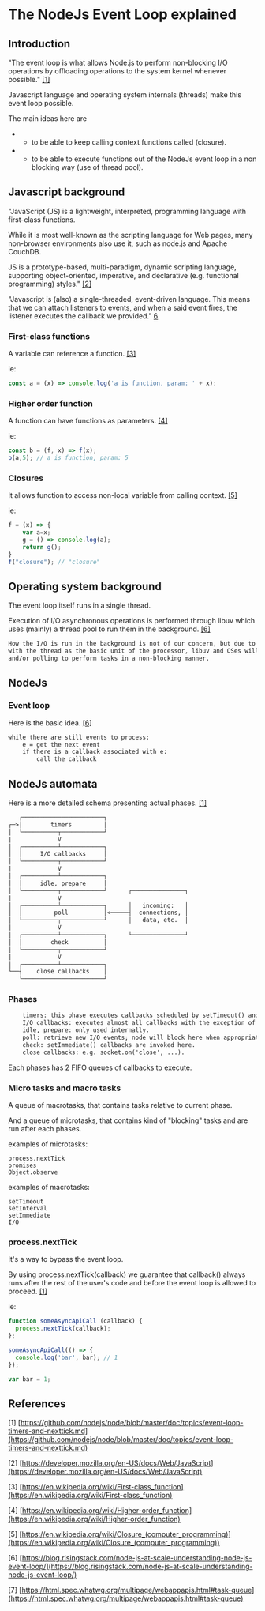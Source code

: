 # The NodeJs Event Loop explained

## Introduction

"The event loop is what allows Node.js to perform non-blocking I/O operations 
by offloading operations to the system kernel whenever possible." [[1]](#ref1)

Javascript language and operating system internals (threads) make this event loop possible.

The main ideas here are 

- - to be able to keep calling context functions called (closure).

- - to be able to execute functions out of the NodeJs event loop in a non blocking way (use of thread pool). 
 

## Javascript background

"JavaScript (JS) is a lightweight, interpreted, programming language with first-class functions. 

While it is most well-known as the scripting language for Web pages, many non-browser environments also use it, such as node.js and Apache CouchDB.

JS is a prototype-based, multi-paradigm, dynamic scripting language, supporting object-oriented, imperative, and declarative (e.g. functional programming) styles." [[2]](#ref2)

"Javascript is (also) a single-threaded, event-driven language. This means that we can attach listeners to events, and when a said event fires, the listener executes the callback we provided." [6](#ref6) 

### First-class functions

A variable can reference a function. [[3]](#ref3)

ie:
```Javascript
const a = (x) => console.log('a is function, param: ' + x);
```

### Higher order function

A function can have functions as parameters. [[4]](#ref4)

ie:
```Javascript
const b = (f, x) => f(x);
b(a,5); // a is function, param: 5
```

### Closures

It allows function to access non-local variable from calling context. [[5]](#ref5)

ie:
```Javascript
f = (x) => {
    var a=x;
    g = () => console.log(a);
    return g();
}
f("closure"); // "closure"
```


## Operating system background

The event loop itself runs in a single thread.

Execution of I/O asynchronous operations is performed through libuv which uses (mainly) a thread pool to run them in the background. [[6]](#ref6)

```txt
How the I/O is run in the background is not of our concern, but due to the way our computer hardware works, 
with the thread as the basic unit of the processor, libuv and OSes will usually run background/worker threads 
and/or polling to perform tasks in a non-blocking manner.
```

## NodeJs

### Event loop

Here is the basic idea. [[6]](#ref6)

```txt
while there are still events to process:
    e = get the next event
    if there is a callback associated with e:
        call the callback
```


## NodeJs automata

Here is a more detailed schema presenting actual phases. [[1]](#ref1)


```txt
   ┌───────────────────────┐
┌─>│        timers         │
│  └──────────┬────────────┘
|             V
│  ┌──────────┴────────────┐
│  │     I/O callbacks     │
│  └──────────┬────────────┘
|             V
│  ┌──────────┴────────────┐
│  │     idle, prepare     │
│  └──────────┬────────────┘      ┌───────────────┐
|             V
│  ┌──────────┴────────────┐      │   incoming:   │
│  │         poll          │<─────┤  connections, │
│  └──────────┬────────────┘      │   data, etc.  │
|             V
│  ┌──────────┴────────────┐      └───────────────┘
│  │        check          │
│  └──────────┬────────────┘
|             V
│  ┌──────────┴────────────┐
└──┤    close callbacks    │
   └───────────────────────┘
```

### Phases


```txt
    timers: this phase executes callbacks scheduled by setTimeout() and setInterval().
    I/O callbacks: executes almost all callbacks with the exception of close callbacks, the ones scheduled by timers, and setImmediate().
    idle, prepare: only used internally.
    poll: retrieve new I/O events; node will block here when appropriate.
    check: setImmediate() callbacks are invoked here.
    close callbacks: e.g. socket.on('close', ...).
```

Each phases has 2 FIFO queues of callbacks to execute.

### Micro tasks and macro tasks

A queue of macrotasks, that contains tasks relative to current phase.

And a queue of microtasks, that contains kind of "blocking" tasks and are run after each phases.


examples of microtasks:

    process.nextTick
    promises
    Object.observe

examples of macrotasks:

    setTimeout
    setInterval
    setImmediate
    I/O

### process.nextTick

It's a way to bypass the event loop.

By using process.nextTick(callback) we guarantee that callback() always runs after the rest of the user's code and before the event loop is allowed to proceed. [[1]](#ref1)

ie:
```Javascript
function someAsyncApiCall (callback) {
  process.nextTick(callback);
};

someAsyncApiCall(() => {
  console.log('bar', bar); // 1
});

var bar = 1;
``` 


## References

[1] <a name="ref1"></a>[https://github.com/nodejs/node/blob/master/doc/topics/event-loop-timers-and-nexttick.md](https://github.com/nodejs/node/blob/master/doc/topics/event-loop-timers-and-nexttick.md)

[2] <a name="ref2"></a>[https://developer.mozilla.org/en-US/docs/Web/JavaScript](https://developer.mozilla.org/en-US/docs/Web/JavaScript)

[3] <a name="ref3"></a>[https://en.wikipedia.org/wiki/First-class_function](https://en.wikipedia.org/wiki/First-class_function)

[4] <a name="ref4"></a>[https://en.wikipedia.org/wiki/Higher-order_function](https://en.wikipedia.org/wiki/Higher-order_function)

[5] <a name="ref5"></a>[https://en.wikipedia.org/wiki/Closure_(computer_programming)](https://en.wikipedia.org/wiki/Closure_(computer_programming))

[6] <a name="ref6"></a>[https://blog.risingstack.com/node-js-at-scale-understanding-node-js-event-loop/](https://blog.risingstack.com/node-js-at-scale-understanding-node-js-event-loop/)

[7] <a name="ref7"></a>[https://html.spec.whatwg.org/multipage/webappapis.html#task-queue](https://html.spec.whatwg.org/multipage/webappapis.html#task-queue)